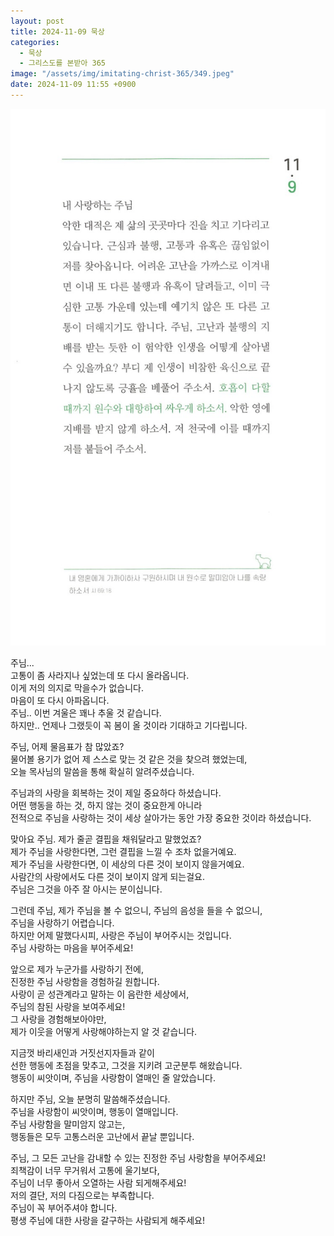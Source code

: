 ```yaml
---
layout: post
title: 2024-11-09 묵상
categories:
  - 묵상
  - 그리스도를 본받아 365
image: "/assets/img/imitating-christ-365/349.jpeg"
date: 2024-11-09 11:55 +0900
---
```


![image](/assets/img/imitating-christ-365/349.jpeg)

주님...  
고통이 좀 사라지나 싶었는데 또 다시 올라옵니다.  
이게 저의 의지로 막을수가 없습니다.  
마음이 또 다시 아파옵니다.  
주님.. 이번 겨울은 꽤나 추울 것 같습니다.  
하지만.. 언제나 그랬듯이 꼭 봄이 올 것이라 기대하고 기다립니다.

주님, 어제 물음표가 참 많았죠?  
물어볼 용기가 없어 제 스스로 맞는 것 같은 것을 찾으려 했었는데,  
오늘 목사님의 말씀을 통해 확실히 알려주셨습니다.

주님과의 사랑을 회복하는 것이 제일 중요하다 하셨습니다.  
어떤 행동을 하는 것, 하지 않는 것이 중요한게 아니라  
전적으로 주님을 사랑하는 것이 세상 살아가는 동안 가장 중요한 것이라 하셨습니다.

맞아요 주님. 제가 줄곧 결핍을 채워달라고 말했었죠?  
제가 주님을 사랑한다면, 그런 결핍을 느낄 수 조차 없을거예요.  
제가 주님을 사랑한다면, 이 세상의 다른 것이 보이지 않을거예요.  
사람간의 사랑에서도 다른 것이 보이지 않게 되는걸요.  
주님은 그것을 아주 잘 아시는 분이십니다.

그런데 주님, 제가 주님을 볼 수 없으니, 주님의 음성을 들을 수 없으니,  
주님을 사랑하기 어렵습니다.  
하지만 어제 말했다시피, 사랑은 주님이 부어주시는 것입니다.  
주님 사랑하는 마음을 부어주세요!

앞으로 제가 누군가를 사랑하기 전에,  
진정한 주님 사랑함을 경험하길 원합니다.  
사랑이 곧 성관계라고 말하는 이 음란한 세상에서,  
주님의 참된 사랑을 보여주세요!  
그 사랑을 경험해보아야만,  
제가 이웃을 어떻게 사랑해야하는지 알 것 같습니다.

지금껏 바리새인과 거짓선지자들과 같이  
선한 행동에 초점을 맞추고, 그것을 지키려 고군분투 해왔습니다.  
행동이 씨앗이며, 주님을 사랑함이 열매인 줄 알았습니다.

하지만 주님, 오늘 분명히 말씀해주셨습니다.  
주님을 사랑함이 씨앗이며, 행동이 열매입니다.  
주님 사랑함을 말미암지 않고는,  
행동들은 모두 고통스러운 고난에서 끝날 뿐입니다.

주님, 그 모든 고난을 감내할 수 있는 진정한 주님 사랑함을 부어주세요!  
죄책감이 너무 무거워서 고통에 울기보다,  
주님이 너무 좋아서 오열하는 사람 되게해주세요!  
저의 결단, 저의 다짐으로는 부족합니다.  
주님이 꼭 부어주셔야 합니다.  
평생 주님에 대한 사랑을 갈구하는 사람되게 해주세요!
